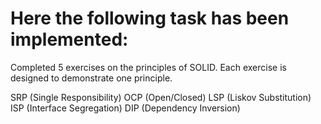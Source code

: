 # Here the following task has been implemented:

Completed 5 exercises on the principles of SOLID. Each exercise is designed to demonstrate one principle.

SRP (Single Responsibility) OCP (Open/Closed) LSP (Liskov Substitution) ISP (Interface Segregation) DIP (Dependency Inversion)
